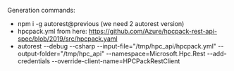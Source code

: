 Generation commands:
 - npm i -g autorest@previous (we need 2 autorest version)
 - hpcpack.yml from here: https://github.com/Azure/hpcpack-rest-api-spec/blob/2019/src/hpcpack.yaml
 - autorest --debug --csharp --input-file="/tmp/hpc_api/hpcpack.yml" --output-folder="/tmp/hpc_api" --namespace=Microsoft.Hpc.Rest --add-credentials --override-client-name=HPCPackRestClient
